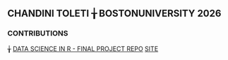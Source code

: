 ## CHANDINI TOLETI  ╁  BOSTONUNIVERSITY 2026

### CONTRIBUTIONS 

 ╁ [DATA SCIENCE IN R - FINAL PROJECT REPO](https://github.com/sussmanbu/ma4615-sp25-final-project-datadetectives) 
 [SITE]([https://github.com/sussmanbu/ma4615-sp25-final-project-datadetectives](https://sussmanbu.github.io/ma4615-sp25-final-project-datadetectives/big_picture.html))









